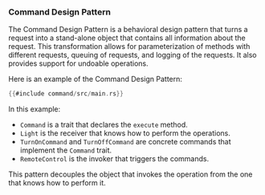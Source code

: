 ### Command Design Pattern

The Command Design Pattern is a behavioral design pattern that turns a request into a stand-alone object that contains all information about the request. This transformation allows for parameterization of methods with different requests, queuing of requests, and logging of the requests. It also provides support for undoable operations. <br/>

Here is an example of the Command Design Pattern:

```rust
{{#include command/src/main.rs}}
```

In this example:
- `Command` is a trait that declares the `execute` method.
- `Light` is the receiver that knows how to perform the operations.
- `TurnOnCommand` and `TurnOffCommand` are concrete commands that implement the `Command` trait.
- `RemoteControl` is the invoker that triggers the commands.

This pattern decouples the object that invokes the operation from the one that knows how to perform it.